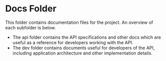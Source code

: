 # Docs Folder

This folder contains documentation files for the project. An overview of each subfolder is below.

* The api folder contains the API specifications and other docs which are useful as a reference for developers working with the API.
* The dev folder contains documents useful for developers of the API, including application architecture and other implementation details.
